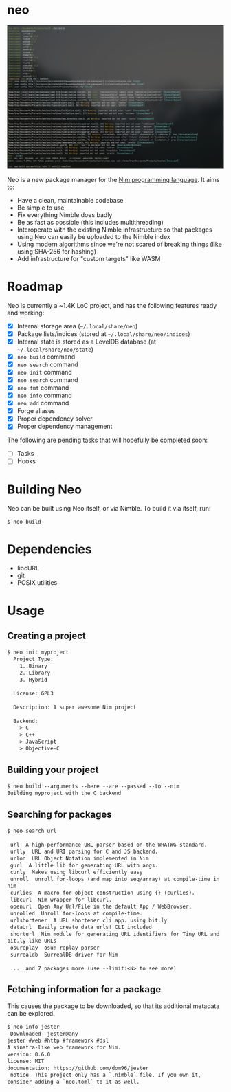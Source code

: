 # neo
![An image of Neo compiling itself](assets/neo-compile.jpg)

Neo is a new package manager for the [Nim programming language](https://nim-lang.org). It aims to:
- Have a clean, maintainable codebase
- Be simple to use
- Fix everything Nimble does badly
- Be as fast as possible (this includes multithreading)
- Interoperate with the existing Nimble infrastructure so that packages using Neo can easily be uploaded to the Nimble index
- Using modern algorithms since we're not scared of breaking things (like using SHA-256 for hashing)
- Add infrastructure for "custom targets" like WASM

# Roadmap
Neo is currently a ~1.4K LoC project, and has the following features ready and working:
- [X] Internal storage area (`~/.local/share/neo`)
- [X] Package lists/indices (stored at `~/.local/share/neo/indices`)
- [X] Internal state is stored as a LevelDB database (at `~/.local/share/neo/state`)
- [X] `neo build` command
- [X] `neo search` command
- [X] `neo init` command
- [X] `neo search` command
- [X] `neo fmt` command
- [X] `neo info` command
- [X] `neo add` command
- [X] Forge aliases
- [X] Proper dependency solver
- [X] Proper dependency management

The following are pending tasks that will hopefully be completed soon:
- [ ] Tasks
- [ ] Hooks

# Building Neo
Neo can be built using Neo itself, or via Nimble. To build it via itself, run:
```
$ neo build
```

# Dependencies
- libcURL
- git
- POSIX utilities

# Usage
## Creating a project
```command
$ neo init myproject
  Project Type:
    1. Binary
    2. Library
    3. Hybrid
  
  License: GPL3

  Description: A super awesome Nim project

  Backend:
    > C
    > C++
    > JavaScript
    > Objective-C
```

## Building your project
```command
$ neo build --arguments --here --are --passed --to --nim
Building myproject with the C backend
```

## Searching for packages
```command
$ neo search url

 url  A high-performance URL parser based on the WHATWG standard.
 urlly  URL and URI parsing for C and JS backend.
 urlon  URL Object Notation implemented in Nim
 gurl  A little lib for generating URL with args.
 curly  Makes using libcurl efficiently easy
 unroll  unroll for-loops (and map into seq/array) at compile-time in nim
 curlies  A macro for object construction using {} (curlies).
 libcurl  Nim wrapper for libcurl.
 openurl  Open Any Url/File in the default App / WebBrowser.
 unrolled  Unroll for-loops at compile-time.
 urlshortener  A URL shortener cli app. using bit.ly
 dataUrl  Easily create data urls! CLI included
 shorturl  Nim module for generating URL identifiers for Tiny URL and bit.ly-like URLs
 osureplay  osu! replay parser
 surrealdb  SurrealDB driver for Nim

 ...  and 7 packages more (use --limit:<N> to see more)
```

## Fetching information for a package
This causes the package to be downloaded, so that its
additional metadata can be explored.

```command
$ neo info jester
 Downloaded  jester@any
jester #web #http #framework #dsl
A sinatra-like web framework for Nim.
version: 0.6.0
license: MIT
documentation: https://github.com/dom96/jester
 notice  This project only has a `.nimble` file. If you own it, consider adding a `neo.toml` to it as well.
```

